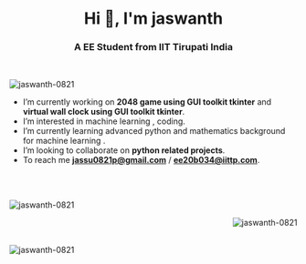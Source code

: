 <h1 align="center">Hi 👋, I'm jaswanth</h1>
<h3 align="center">A EE Student from IIT Tirupati India</h3>
<br>
<p align="left"> <img src="https://komarev.com/ghpvc/?username=jaswanth-0821&label=Profile%20views&color=0e75b6&style=flat" alt="jaswanth-0821" /> </p>

- I’m currently working on **2048 game using GUI toolkit tkinter** and **virtual wall clock using GUI toolkit tkinter**.
- I’m interested in machine learning , coding.
- I’m currently learning advanced python and mathematics background for machine learning .
- I’m looking to collaborate on **python related projects**.
- To reach me **jassu0821p@gmail.com** / **ee20b034@iittp.com**.
<br>
<br>


<p>&nbsp;<img align="left" src="https://github-readme-stats.vercel.app/api?username=jaswanth-0821&show_icons=true&locale=en" alt="jaswanth-0821" /></p>
<p><img align="right" src="https://github-readme-stats.vercel.app/api/top-langs?username=jaswanth-0821&show_icons=true&locale=en&layout=compact" alt="jaswanth-0821" /></p>
<br>
<br>
<p><img align="left" src="https://github-readme-streak-stats.herokuapp.com/?user=jaswanth-0821&" alt="jaswanth-0821" /></p>


